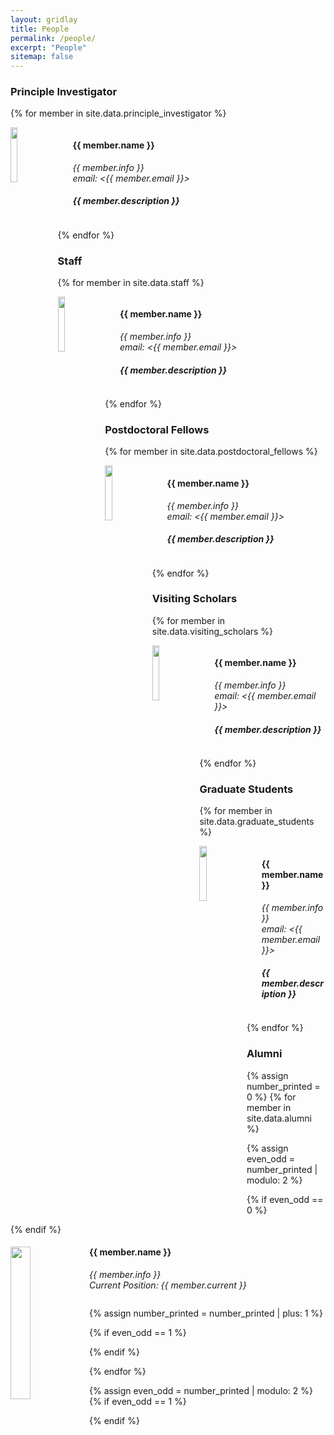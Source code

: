 ```yaml
---
layout: gridlay
title: People
permalink: /people/
excerpt: "People"
sitemap: false
---
```


### Principle Investigator
{% for member in site.data.principle_investigator %}

<div class="col-sm-12 clearfix">
  <img src="{{ site.url }}{{ site.baseurl }}/images/people/{{ member.photo }}" class="img-responsive" width="15%" style="float: left" />
  <ul style="overflow: hidden">
  <h4>{{ member.name }}</h4>
  <i>{{ member.info }}<br>email: <{{ member.email }}></i>
  <h5> {{ member.description }} </h5>
  </ul>
</div>

{% endfor %}

### Staff
{% for member in site.data.staff %}

<div class="col-sm-12 clearfix">
  <img src="{{ site.url }}{{ site.baseurl }}/images/people/{{ member.photo }}" class="img-responsive" width="15%" style="float: left" />
  <ul style="overflow: hidden">
  <h4>{{ member.name }}</h4>
  <i>{{ member.info }}<br>email: <{{ member.email }}></i>
  <h5> {{ member.description }} </h5>
  </ul>
</div>

{% endfor %}

### Postdoctoral Fellows
{% for member in site.data.postdoctoral_fellows %}

<div class="col-sm-12 clearfix">
  <img src="{{ site.url }}{{ site.baseurl }}/images/people/{{ member.photo }}" class="img-responsive" width="15%" style="float: left" />
  <ul style="overflow: hidden">
  <h4>{{ member.name }}</h4>
  <i>{{ member.info }}<br>email: <{{ member.email }}></i>
  <h5> {{ member.description }} </h5>
  </ul>
</div>

{% endfor %}

### Visiting Scholars
{% for member in site.data.visiting_scholars %}

<div class="col-sm-12 clearfix">
  <img src="{{ site.url }}{{ site.baseurl }}/images/people/{{ member.photo }}" class="img-responsive" width="15%" style="float: left" />
  <ul style="overflow: hidden">
  <h4>{{ member.name }}</h4>
  <i>{{ member.info }}<br>email: <{{ member.email }}></i>
  <h5> {{ member.description }} </h5>
  </ul>
</div>

{% endfor %}

### Graduate Students
{% for member in site.data.graduate_students %}

<div class="col-sm-12 clearfix">
  <img src="{{ site.url }}{{ site.baseurl }}/images/people/{{ member.photo }}" class="img-responsive" width="15%" style="float: left" />
  <ul style="overflow: hidden">
  <h4>{{ member.name }}</h4>
  <i>{{ member.info }}<br>email: <{{ member.email }}></i>
  <h5> {{ member.description }} </h5>
  </ul>
</div>

{% endfor %}

### Alumni
{% assign number_printed = 0 %}
{% for member in site.data.alumni %}

{% assign even_odd = number_printed | modulo: 2 %}

{% if even_odd == 0 %}
<div class="row">
{% endif %}

<div class="col-sm-6 clearfix">
  <img src="{{ site.url }}{{ site.baseurl }}/images/people/{{ member.photo }}" class="img-responsive" width="25%" style="float: left" />
  <h4>{{ member.name }}</h4>
  <i>{{ member.info }}<br>Current Position: {{ member.current }}</i>
  <ul style="overflow: hidden">

  </ul>
</div>

{% assign number_printed = number_printed | plus: 1 %}

{% if even_odd == 1 %}
</div>
{% endif %}

{% endfor %}

{% assign even_odd = number_printed | modulo: 2 %}
{% if even_odd == 1 %}
</div>
{% endif %}
